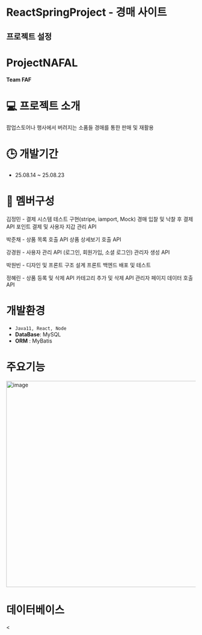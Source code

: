 # ReactSpringProject - 경매 사이트
## 프로젝트 설정


# ProjectNAFAL

#### Team FAF
# 💻 프로젝트 소개
팝업스토어나 행사에서 버려지는 소품들 경매를 통한 판매 및 재활용

# 🕒 개발기간
* 25.08.14 ~ 25.08.23

# 👥 멤버구성
김정민 -   결제 시스템 테스트 구현(stripe, iamport, Mock)
          경매 입찰 및 낙찰 후 결제 API
          포인트 결제 및 사용자 지갑 관리 API

박준채 -   상품 목록 호출 API
          상품 상세보기 호출 API
         
         
강경원 -  사용자 관리 API (로그인, 회원가입, 소셜 로그인)
          관리자 생성 API

박원빈 - 디자인 및 프론트 구조 설계
         프론트 백엔드 배포 및 테스트

정혜린 - 상품 등록 및 삭제 API
         카테고리 추가 및 삭제 API
          관리자 페이지 데이터 호출 API

# 개발환경
* `Java11, React, Node`
* **DataBase**: MySQL
* **ORM** : MyBatis

# 주요기능 

<img width="1023" height="547" alt="image" src="https://github.com/user-attachments/assets/a72c443c-a9f3-4d0c-b998-74f1cdfaabd2" />







# 데이터베이스




<

